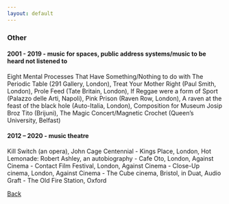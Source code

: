 ```yaml
---
layout: default
---
```

### Other

#### 2001 - 2019 - music for spaces, public address systems/music to be heard not listened to 

Eight Mental Processes That Have Something/Nothing to do with The Periodic Table (291 Gallery, London), Treat Your Mother Right (Paul Smith, London), Prole Feed (Tate Britain, London), If Reggae were a form of Sport (Palazzo delle Arti, Napoli), Pink Prison (Raven Row, London), A raven at the feast of the black hole (Auto-Italia, London), Composition for Museum Josip Broz Tito (Brijuni), The Magic Concert/Magnetic Crochet (Queen’s University, Belfast)

#### 2012 – 2020 - music theatre

Kill Switch (an opera), John Cage Centennial - Kings Place, London, Hot Lemonade: Robert Ashley, an autobiography -  Cafe Oto, London, Against Cinema - Contact Film Festival, London, Against Cinema -  Close-Up cinema, London, Against Cinema - The Cube cinema, Bristol, in Duat, Audio Graft - The Old Fire Station, Oxford

[Back](index.html)
